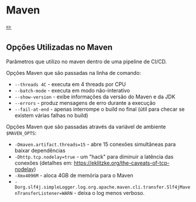 # Maven
[✏️](https://github.com/meleu/my-notes/edit/master/maven.md)

## Opções Utilizadas no Maven

Parâmetros que utilizo no maven dentro de uma pipeline de CI/CD.

Opções Maven que são passadas na linha de comando:

- `--threads 4C`    - executa em 4 threads por CPU
- `--batch-mode`    - executa em modo não-interativo
- `--show-version`  - exibe informações da versão do Maven e da JDK
- `--errors`        - produz mensagens de erro durante a execução
- `--fail-at-end`   - apenas interrompe o build no final (útil para checar se existem várias falhas no build)

Opções Maven que são passadas através da variável de ambiente `$MAVEN_OPTS`:

- `-Dmaven.artifact.threads=15` - abre 15 conexões simultâneas para baixar dependências
- `-Dhttp.tcp.nodelay=true` - um "hack" para diminuir a latência das conexões (detalhes em: <https://eklitzke.org/the-caveats-of-tcp-nodelay>)
- `-Xmx4096M` - aloca 4GB de memória para o Maven
- `-Dorg.slf4j.simpleLogger.log.org.apache.maven.cli.transfer.Slf4jMavenTransferListener=WARN` - deixa o log menos verboso.